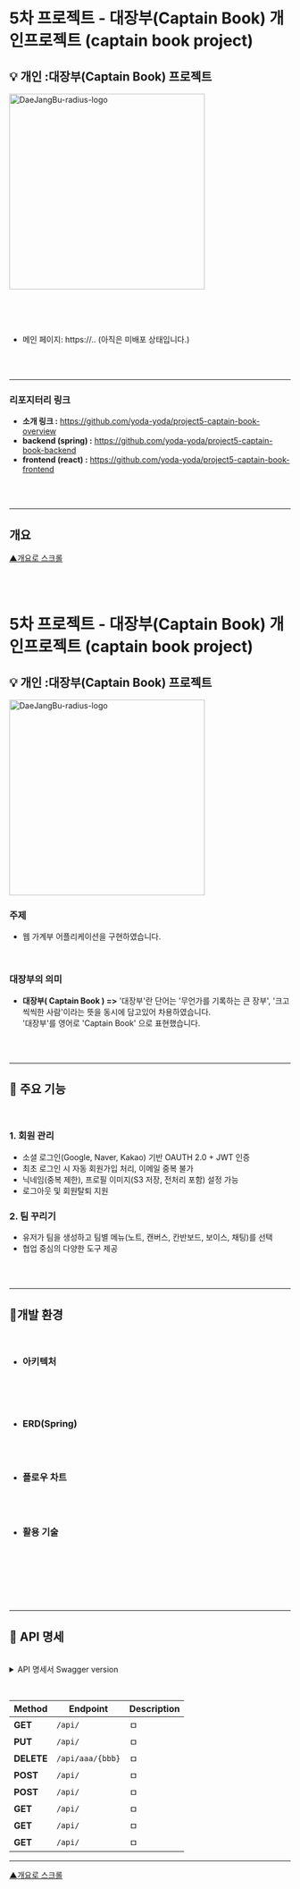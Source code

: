 # 5차 프로젝트 - **대장부(Captain Book) 개인프로젝트 (captain book project)**

## 💡 개인 :대장부(Captain Book) 프로젝트

<img width="350" height="350" alt="DaeJangBu-radius-logo" src="https://github.com/user-attachments/assets/cb7f16af-1c36-4f55-b2e9-54b7f24ff938" />

<br><br><br>

- 메인 페이지: https://.. (아직은 미배포 상태입니다.)

<br><br>

---
### 리포지터리 링크

* **소개 링크 :** https://github.com/yoda-yoda/project5-captain-book-overview
* **backend (spring) :** https://github.com/yoda-yoda/project5-captain-book-backend
* **frontend (react) :** https://github.com/yoda-yoda/project5-captain-book-frontend

<br><br>

---

## 개요

[▲개요로 스크롤](#개요)

<br><br>



# 5차 프로젝트 - **대장부(Captain Book) 개인프로젝트 (captain book project)**

## 💡 개인 :대장부(Captain Book) 프로젝트

<img width="350" height="350" alt="DaeJangBu-radius-logo" src="https://github.com/user-attachments/assets/cb7f16af-1c36-4f55-b2e9-54b7f24ff938" />

<br>

### 주제

- 웹 가계부 어플리케이션을 구현하였습니다.

<br>

### 대장부의 의미  
- **대장부( Captain Book ) =>** '대장부'란 단어는 '무언가를 기록하는 큰 장부', '크고 씩씩한 사람'이라는 뜻을 동시에 담고있어 차용하였습니다. <br> '대장부'를 영어로 'Captain Book' 으로 표현했습니다.



<br><br>

---

## 🌟 주요 기능

<br>

### 1. 회원 관리
   - 소셜 로그인(Google, Naver, Kakao) 기반 OAUTH 2.0 + JWT 인증  
   - 최초 로그인 시 자동 회원가입 처리, 이메일 중복 불가  
   - 닉네임(중복 제한), 프로필 이미지(S3 저장, 전처리 포함) 설정 가능  
   - 로그아웃 및 회원탈퇴 지원  

### 2. 팀 꾸리기  
   - 유저가 팀을 생성하고 팀별 메뉴(노트, 캔버스, 칸반보드, 보이스, 채팅)를 선택  
   - 협업 중심의 다양한 도구 제공  



<br><br>

---

## 🚀**개발 환경**

<br>



- ### 아키텍처


<br><br><br>


- ### **ERD(Spring)**



<br><br>



- ### **플로우 차트**


<br><br>

- ### **활용 기술**


<br>
<br>


<br><br><br>

---


## 📝 API 명세

<br>
<details>
<summary>
  API 명세서 Swagger version
</summary>
  
<img width="1304" height="4015" alt="accordswagger" src="https://github.com/user-attachments/assets/7173bfe9-f4e0-46d1-ace8-360e8976d0d9" />

  
</details>

<br>

## 

| Method | Endpoint                                        | Description                   |
|--------|-------------------------------------------------|-------------------------------|
| **GET**    | `/api/`                             |          ㅁ               |
| **PUT**    | `/api/`                           |            ㅁ         |
| **DELETE** | `/api/aaa/{bbb}`                             |      ㅁ                  |
| **POST**   | `/api/`                            | ㅁ                        |
| **POST**   | `/api/`             | ㅁ                |
| **GET**    | `/api/`                   | ㅁ         |
| **GET**    | `/api/`    | ㅁ       |
| **GET**    | `/api/`                 | ㅁ                    |

---

</details>

[▲개요로 스크롤](#개요)


<br><br><br><br><br>
